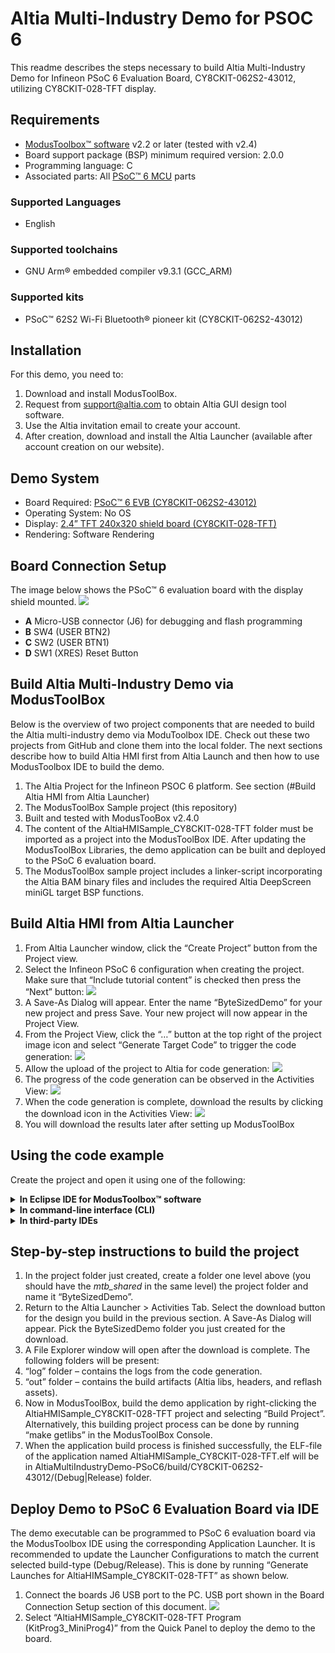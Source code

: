 # Altia Multi-Industry Demo for PSOC 6
This readme describes the steps necessary to build Altia Multi-Industry Demo for Infineon PSoC 6 Evaluation Board, CY8CKIT-062S2-43012, utilizing CY8CKIT-028-TFT display.

## Requirements
- [ModusToolbox™ software](https://www.infineon.com/modustoolbox) v2.2 or later (tested with v2.4)
- Board support package (BSP) minimum required version: 2.0.0
- Programming language: C
- Associated parts: All [PSoC™ 6 MCU](https://www.infineon.com/cms/en/product/microcontroller/32-bit-psoc-arm-cortex-microcontroller/psoc-6-32-bit-arm-cortex-m4-mcu) parts

### Supported Languages
- English

### Supported toolchains
- GNU Arm® embedded compiler v9.3.1 (GCC_ARM)

### Supported kits
- PSoC™ 62S2 Wi-Fi Bluetooth® pioneer kit (CY8CKIT-062S2-43012)

## Installation
For this demo, you need to:
1. Download and install ModusToolBox.
2. Request from support@altia.com to obtain Altia GUI design tool software.
3. Use the Altia invitation email to create your account.
4. After creation, download and install the Altia Launcher (available after account creation on our website).

## Demo System
- Board Required: [PSoC™ 6 EVB (CY8CKIT-062S2-43012)](https://www.infineon.com/cms/en/product/evaluation-boards/cy8ckit-062s2-43012)
- Operating System: No OS
- Display: [2.4” TFT 240x320 shield board (CY8CKIT-028-TFT)](https://www.infineon.com/cms/en/product/evaluation-boards/cy8ckit-028-tft)
- Rendering: Software Rendering

## Board Connection Setup
The image below shows the PSoC™ 6 evaluation board with the display shield mounted.
![](.github/img/board.jpg)
- **A** Micro-USB connector (J6) for debugging and flash programming
- **B** SW4 (USER BTN2)
- **C** SW2 (USER BTN1)
- **D** SW1 (XRES) Reset Button

## Build Altia Multi-Industry Demo via ModusToolBox
Below is the overview of two project components that are needed to build the Altia multi-industry demo via ModuToolbox IDE. Check out these two projects from GitHub and clone them into the local folder. The next sections describe how to build Altia HMI first from Altia Launch and then how to use ModusToolbox IDE to build the demo.

1. The Altia Project for the Infineon PSOC 6 platform.  See section (#Build Altia HMI from Altia Launcher)
2. The ModusToolBox Sample project (this repository)
  1. Built and tested with ModusTooBox v2.4.0
  1. The content of the AltiaHMISample_CY8CKIT-028-TFT folder must be imported as a project into the ModusToolBox IDE. After updating the ModusToolBox Libraries, the demo application can be built and deployed to the PSoC 6 evaluation board.
  1. The ModusToolBox sample project includes a linker-script incorporating the Altia BAM binary files and includes the required Altia DeepScreen miniGL target BSP functions.

## Build Altia HMI from Altia Launcher
1. From Altia Launcher window, click the “Create Project” button from the Project view.
2. Select the Infineon PSoC 6 configuration when creating the project. Make sure that “Include tutorial content” is checked then press the “Next” button:
![](.github/img/template.jpg)
3. A Save-As Dialog will appear.  Enter the name “ByteSizedDemo” for your new project and press Save.  Your new project will now appear in the Project View.
4. From the Project View, click the “…” button at the top right of the project image icon and select “Generate Target Code” to trigger the code generation:
![](.github/img/generate.jpg)
5. Allow the upload of the project to Altia for code generation:
![](.github/img/upload.jpg)
6. The progress of the code generation can be observed in the Activities View:
![](.github/img/activities.jpg)
7. When the code generation is complete, download the results by clicking the download icon in the Activities View:
![](.github/img/download.jpg)
8. You will download the results later after setting up ModusToolBox

## Using the code example

Create the project and open it using one of the following:

<details><summary><b>In Eclipse IDE for ModusToolbox&trade; software</b></summary>

1. Click the **New Application** link in the **Quick Panel** (or, use **File** > **New** > **ModusToolbox Application**). This launches the [Project Creator](https://www.cypress.com/ModusToolboxProjectCreator) tool.

2. Pick a kit supported by the code example from the list shown in the **Project Creator - Choose Board Support Package (BSP)** dialog.

   When you select a supported kit, the example is reconfigured automatically to work with the kit. To work with a different supported kit later, use the [Library Manager](https://www.cypress.com/ModusToolboxLibraryManager) to choose the BSP for the supported kit. You can use the Library Manager to select or update the BSP and firmware libraries used in this application. To access the Library Manager, click the link from the **Quick Panel**.

   You can also just start the application creation process again and select a different kit.

   If you want to use the application for a kit not listed here, you may need to update the source files. If the kit does not have the required resources, the application may not work.

3. In the **Project Creator - Select Application** dialog, choose the example by enabling the checkbox.

4. Optionally, change the suggested **New Application Name**.

5. The **Application(s) Root Path** defaults to the Eclipse workspace which is usually the desired location for the application. If you want to store the application in a different location, you can change the *Application(s) Root Path* value. Applications that share libraries should be in the same root path.

6. Click **Create** to complete the application creation process.

For more details, see the [Eclipse IDE for ModusToolbox&trade; software user guide](https://www.cypress.com/MTBEclipseIDEUserGuide) (locally available at *{ModusToolbox&trade; software install directory}/ide_{version}/docs/mt_ide_user_guide.pdf*).

</details>

<details><summary><b>In command-line interface (CLI)</b></summary>

ModusToolbox&trade; software provides the Project Creator as both a GUI tool and a command line tool, "project-creator-cli". The CLI tool can be used to create applications from a CLI terminal or from within batch files or shell scripts. This tool is available in the *{ModusToolbox&trade; software install directory}/tools_{version}/project-creator/* directory.

Use a CLI terminal to invoke the "project-creator-cli" tool. On Windows, use the command line "modus-shell" program provided in the ModusToolbox&trade; software installation instead of a standard Windows command-line application. This shell provides access to all ModusToolbox&trade; software tools. You can access it by typing `modus-shell` in the search box in the Windows menu. In Linux and macOS, you can use any terminal application.

The following table lists the arguments for this tool:

Argument | Description | Required/optional
---------|-------------|-----------
`--board-id` | Defined in the `<id>` field of the [BSP](https://github.com/cypresssemiconductorco?q=bsp-manifest&type=&language=&sort=) manifest | Required
`--app-id`   | Defined in the `<id>` field of the [CE](https://github.com/cypresssemiconductorco?q=ce-manifest&type=&language=&sort=) manifest | Required
`--target-dir`| Specify the directory in which the application is to be created if you prefer not to use the default current working directory | Optional
`--user-app-name`| Specify the name of the application if you prefer to have a name other than the example's default name | Optional


The following example will clone the "[AltiaMultiIndustryDemo-PSoC6](https://github.com/Altia-Marketing/AltiaMultiIndustryDemo-PSoC6)" application with the desired name "MyHelloWorld" configured for the *CY8CKIT-062-WIFI-BT* BSP into the specified working directory, *C:/mtb_projects*:

   ```
   project-creator-cli --board-id CY8CKIT-062S2-43012 --app-id AltiaMultiIndustryDemo-PSoC6 --user-app-name AltiaMultiIndustryDemo-PSoC6 --target-dir "C:/mtb_projects"
   ```

**Note:** The project-creator-cli tool uses the `git clone` and `make getlibs` commands to fetch the repository and import the required libraries. For more details, see the "Project creator tools" section of the [ModusToolbox&trade; software user guide](https://www.cypress.com/ModusToolboxUserGuide) (locally available at *{ModusToolbox&trade; software install directory}/docs_{version}/mtb_user_guide.pdf*).

</details>

<details><summary><b>In third-party IDEs</b></summary>

Use one of the following options:

- **Use the standalone [Project Creator](https://www.cypress.com/ModusToolboxProjectCreator) tool:**

   1. Launch Project Creator from the Windows Start menu or from *{ModusToolbox&trade; software install directory}/tools_{version}/project-creator/project-creator.exe*.

   2. In the initial **Choose Board Support Package** screen, select the BSP and click **Next**.

   3. In the **Select Application** screen, select the appropriate IDE from the **Target IDE** drop-down menu.

   4. Click **Create** and follow the instructions printed in the bottom pane to import or open the exported project in the respective IDE.

- **Use command-line interface (CLI):**

   1. Follow the instructions from the **In command-line interface (CLI)** section to create the application, and import the libraries using the `make getlibs` command.

   2. Export the application to a supported IDE using the `make <ide>` command.

   3. Follow the instructions displayed in the terminal to create or import the application as an IDE project.

For a list of supported IDEs and more details, see the "Exporting to IDEs" section of the [ModusToolbox&trade; software user guide](https://www.cypress.com/ModusToolboxUserGuide) (locally available at *{ModusToolbox&trade; software install directory}/docs_{version}/mtb_user_guide.pdf*).

</details>

## Step-by-step instructions to build the project

1. In the project folder just created, create a folder one level above (you should have the *mtb_shared* in the same level) the project folder and name it “ByteSizedDemo”.
2. Return to the Altia Launcher > Activities Tab. Select the download button for the design you build in the previous section. A Save-As Dialog will appear.  Pick the ByteSizedDemo folder you just created for the download.
3. A File Explorer window will open after the download is complete.  The following folders will be present:
  1. “log” folder – contains the logs from the code generation.
  1. “out” folder – contains the build artifacts (Altia libs, headers, and reflash assets).
4. Now in ModusToolBox, build the demo application by right-clicking the AltiaHMISample_CY8CKIT-028-TFT project and selecting “Build Project”. Alternatively, this building project process can be done by running “make getlibs” in the ModusToolBox Console.
5. When the application build process is finished successfully, the ELF-file of the application named AltiaHMISample_CY8CKIT-028-TFT.elf will be in AltiaMultiIndustryDemo-PSoC6/build/CY8CKIT-062S2-43012/(Debug|Release) folder. 

## Deploy Demo to PSoC 6 Evaluation Board via IDE
The demo executable can be programmed to PSoC 6 evaluation board via the ModusToolbox IDE using the corresponding Application Launcher. It is recommended to update the Launcher Configurations to match the current selected build-type (Debug/Release). This is done by running “Generate Launches for AltiaHIMSample_CY8CKIT-028-TFT” as shown below.
1. Connect the boards J6 USB port to the PC. USB port shown in the Board Connection Setup section of this document.
![](images/deploy.jpg)
2. Select “AltiaHMISample_CY8CKIT-028-TFT Program (KitProg3_MiniProg4)” from the Quick Panel to deploy the demo to the board.
